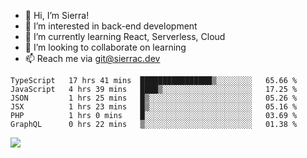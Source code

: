 - 👋 Hi, I’m Sierra!
- 👀 I’m interested in back-end development
- 🌱 I’m currently learning React, Serverless, Cloud
- 💞️ I’m looking to collaborate on learning
- 📫 Reach me via git@sierrac.dev

<!--START_SECTION:waka-->

```text
TypeScript   17 hrs 41 mins  ████████████████▒░░░░░░░░   65.66 %
JavaScript   4 hrs 39 mins   ████▒░░░░░░░░░░░░░░░░░░░░   17.25 %
JSON         1 hrs 25 mins   █▒░░░░░░░░░░░░░░░░░░░░░░░   05.26 %
JSX          1 hrs 23 mins   █▒░░░░░░░░░░░░░░░░░░░░░░░   05.16 %
PHP          1 hrs 0 mins    █░░░░░░░░░░░░░░░░░░░░░░░░   03.69 %
GraphQL      0 hrs 22 mins   ▒░░░░░░░░░░░░░░░░░░░░░░░░   01.38 %
```

<!--END_SECTION:waka-->


![](https://hit.yhype.me/github/profile?user_id=7351311)
